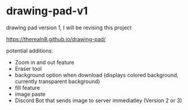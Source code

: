 # drawing-pad-v1
drawing pad version 1, I will be revising this project

https://therealn8.github.io/drawing-pad/

potential additions:
- Zoom in and out feature
- Eraser tool
- background option when download (displays colored background, currently transparent background)
- fill feature 
- image paste 
- Discord Bot that sends image to server immediatley (Version 2 or 3)
